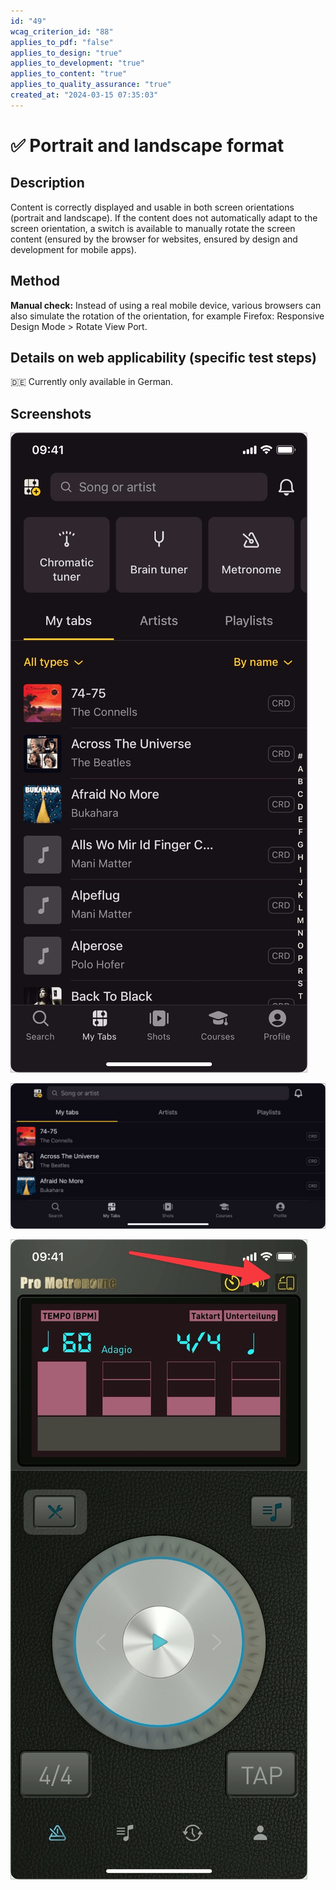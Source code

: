 ```yaml
---
id: "49"
wcag_criterion_id: "88"
applies_to_pdf: "false"
applies_to_design: "true"
applies_to_development: "true"
applies_to_content: "true"
applies_to_quality_assurance: "true"
created_at: "2024-03-15 07:35:03"
---
```


# ✅ Portrait and landscape format

## Description

Content is correctly displayed and usable in both screen orientations (portrait and landscape). If the content does not automatically adapt to the screen orientation, a switch is available to manually rotate the screen content (ensured by the browser for websites, ensured by design and development for mobile apps).

## Method

**Manual check:** Instead of using a real mobile device, various browsers can also simulate the rotation of the orientation, for example Firefox: Responsive Design Mode > Rotate View Port.

## Details on web applicability (specific test steps)

🇩🇪 Currently only available in German.

## Screenshots

![Mobile App im Hochformat](images/mobile-app-im-hochformat.png)

![Dieselbe Mobile App im Querformat](images/dieselbe-mobile-app-im-querformat.png)

![Mobile App mit Button zum Wechseln des Formats](images/mobile-app-mit-button-zum-wechseln-des-formats.png)